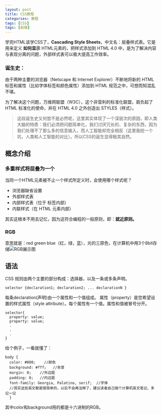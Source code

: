 ```yaml
---
layout: post
title: CSS教程
categories: 教程
tags: [CSS]
tags: [前端]
---
```


学完HTML该学CSS了，**Cascading Style Sheets**，中文名：层叠样式表。它是用来定义 **如何显示** HTML元素的，把样式添加到 HTML 4.0 中，是为了解决内容与表现分离的问题，外部样式表可以极大提高工作效率。

### 诞生史：

由于两种主要的浏览器（Netscape 和 Internet Explorer）不断地将新的 HTML 标签和属性（比如字体标签和颜色属性）添加到 HTML 规范之中，可想而知混乱不堪。

为了解决这个问题，万维网联盟（W3C），这个非营利的标准化联盟，肩负起了 HTML 标准化的使命，并在 HTML 4.0 之外创造出 STYLES（样式）。

>这段诞生史又何尝不是必然呢，这里其实体现了一个深层次的原因，即人类大脑的特质：我们必须把问题简单化，我们讨厌冗长的、复杂的东西，因为我们处理不了那么多的信息输入，而人工智能却完全相反（这里我挖一个坑，人类和人工智能的对比）。所以CSS的诞生显得极其自然。

## 概念介绍

### 多重样式将层叠为一个

当同一个HTML元素被不止一个样式所定义时，会使用哪个样式呢？

- 浏览器缺省设置
- 外部样式表
- 内部样式表（位于 <head> 标签内部）
- 内联样式（在 HTML 元素内部）

其实这根本不用去记忆，因为这符合编程的一般原则，即：**就近原则。**

### RGB

意思就是：red green blue（红，绿，蓝），光的三原色，在计算机中用3个8bit存储![RGB展示图](http://ww3.sinaimg.cn/mw690/006zFO3ggw1fblqfstaavj30zw0mm0w7.jpg)



## 语法

CSS 规则由两个主要的部分构成：选择器，以及一条或多条声明。

```
selector {declaration1; declaration2; ... declarationN }
```

每条declaration(声明)由一个属性和一个值组成。
属性（property）是您希望设置的样式属性（style attribute）。每个属性有一个值。属性和值被冒号分开。

```
selector{
  property: value;
  property: value;
  .
  .
  .
}
```

给个例子，一看就懂了：

```
body {
  color: #000;    //颜色
  background: #fff;   //背景
  margin: 0;    //外边距
  padding: 0;   //内边距
  font-family: Georgia, Palatino, serif;  //字体
  //其实这些英文都是很简单的，以后不会再注释了，建议读者自己搞个计算机英文笔记，多记一记
  }
```

其中color和background用的都是十六进制的RGB。

